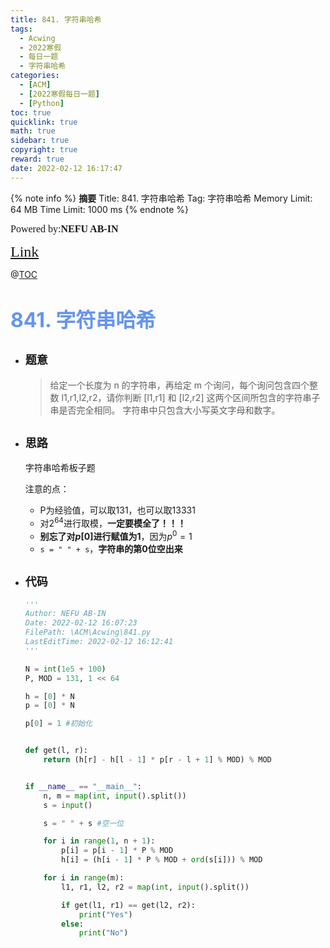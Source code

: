 ```yaml
---
title: 841. 字符串哈希
tags:
  - Acwing
  - 2022寒假
  - 每日一题
  - 字符串哈希
categories:
  - [ACM]
  - [2022寒假每日一题]
  - [Python]
toc: true
quicklink: true
math: true
sidebar: true
copyright: true
reward: true
date: 2022-02-12 16:17:47
---
```



{% note info %}
**摘要**
Title: 841. 字符串哈希
Tag: 字符串哈希
Memory Limit: 64 MB
Time Limit: 1000 ms
{% endnote %}
<!-- more -->

<font size=3 face=楷体>Powered by:**NEFU AB-IN**</font>

<font color=#FFA500 size=5 face=楷体>[Link](https://www.acwing.com/problem/content/description/843/)</font>

@[TOC](文章目录)

# <font color=#6495ED size=6>841. 字符串哈希</font>

* ## <font size=4 face=粗体>题意</font>

  >给定一个长度为 n 的字符串，再给定 m 个询问，每个询问包含四个整数 l1,r1,l2,r2，请你判断 [l1,r1] 和 [l2,r2] 这两个区间所包含的字符串子串是否完全相同。
  >字符串中只包含大小写英文字母和数字。

* ## <font size=4 face=粗体>思路</font>

  字符串哈希板子题

  注意的点：
    * P为经验值，可以取131，也可以取13331
    * 对$2^{64}$进行取模，**一定要模全了！！！**
    * **别忘了对$p[0]$进行赋值为1**，因为$p^0 = 1$
    * `s = " " + s`，**字符串的第0位空出来**
* ## <font size=4 face=粗体>代码</font>


  ```python
  '''
  Author: NEFU AB-IN
  Date: 2022-02-12 16:07:23
  FilePath: \ACM\Acwing\841.py
  LastEditTime: 2022-02-12 16:12:41
  '''

  N = int(1e5 + 100)
  P, MOD = 131, 1 << 64

  h = [0] * N
  p = [0] * N

  p[0] = 1 #初始化


  def get(l, r):
      return (h[r] - h[l - 1] * p[r - l + 1] % MOD) % MOD


  if __name__ == "__main__":
      n, m = map(int, input().split())
      s = input()

      s = " " + s #空一位

      for i in range(1, n + 1):
          p[i] = p[i - 1] * P % MOD
          h[i] = (h[i - 1] * P % MOD + ord(s[i])) % MOD

      for i in range(m):
          l1, r1, l2, r2 = map(int, input().split())

          if get(l1, r1) == get(l2, r2):
              print("Yes")
          else:
              print("No")
    ```